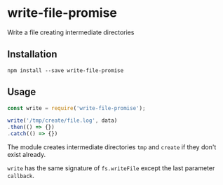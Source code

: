 # write-file-promise

Write a file creating intermediate directories

## Installation

`npm install --save write-file-promise`

## Usage

```js
const write = require('write-file-promise');

write('/tmp/create/file.log', data)
.then(() => {})
.catch(() => {})
```

The module creates intermediate directories `tmp` and `create` if they don't exist already.

`write` has the same signature of `fs.writeFile` except the last parameter `callback`.
